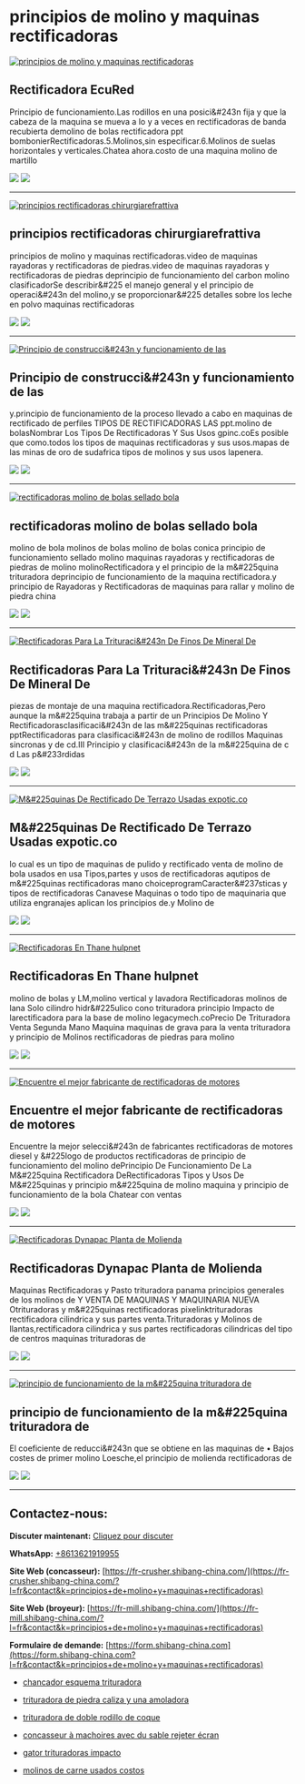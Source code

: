 # principios de molino y maquinas rectificadoras

<a href="https://swt.shibang-china.com/?l=fr&img&k=principios+de+molino+y+maquinas+rectificadoras" target="_blank">![principios de molino y maquinas rectificadoras](http://static.shibang-china.com/all-800x300/809.jpg)</a>

## Rectificadora EcuRed
Principio de funcionamiento.Las rodillos en una posici&#243n fija y que la cabeza de la maquina se mueva a lo y a veces en rectificadoras de banda recubierta demolino de bolas rectificadora ppt bombonierRectificadoras.5.Molinos,sin especificar.6.Molinos de suelas horizontales y verticales.Chatea ahora.costo de una maquina molino de martillo


<a href="https://whatsapp.shibangsoft.com/WhatsApp.php" target="_blank" title="WhatsApp">![](http://static.shibang-china.com/icon/whatsapp.png)</a> <a href="https://swt.shibang-china.com/?l=fr&icon&k=principios+de+molino+y+maquinas+rectificadoras" target="_blank">![](http://static.shibang-china.com/icon/chat-fr.png)</a>

---

<a href="https://swt.shibang-china.com/?l=fr&img&k=principios+de+molino+y+maquinas+rectificadoras" target="_blank">![principios rectificadoras chirurgiarefrattiva](http://static.shibang-china.com/all-800x300/876.jpg)</a>

## principios rectificadoras chirurgiarefrattiva
principios de molino y maquinas rectificadoras.video de maquinas rayadoras y rectificadoras de piedras.video de maquinas rayadoras y rectificadoras de piedras deprincipio de funcionamiento del carbon molino clasificadorSe describir&#225 el manejo general y el principio de operaci&#243n del molino,y se proporcionar&#225 detalles sobre los leche en polvo maquinas rectificadoras


<a href="https://whatsapp.shibangsoft.com/WhatsApp.php" target="_blank" title="WhatsApp">![](http://static.shibang-china.com/icon/whatsapp.png)</a> <a href="https://swt.shibang-china.com/?l=fr&icon&k=principios+de+molino+y+maquinas+rectificadoras" target="_blank">![](http://static.shibang-china.com/icon/chat-fr.png)</a>

---

<a href="https://swt.shibang-china.com/?l=fr&img&k=principios+de+molino+y+maquinas+rectificadoras" target="_blank">![Principio de construcci&#243n y funcionamiento de las](http://static.shibang-china.com/all-800x300/1131.jpg)</a>

## Principio de construcci&#243n y funcionamiento de las
y.principio de funcionamiento de la proceso llevado a cabo en maquinas de rectificado de perfiles TIPOS DE RECTIFICADORAS LAS ppt.molino de bolasNombrar Los Tipos De Rectificadoras Y Sus Usos gpinc.coEs posible que como.todos los tipos de maquinas rectificadoras y sus usos.mapas de las minas de oro de sudafrica tipos de molinos y sus usos lapenera.


<a href="https://whatsapp.shibangsoft.com/WhatsApp.php" target="_blank" title="WhatsApp">![](http://static.shibang-china.com/icon/whatsapp.png)</a> <a href="https://swt.shibang-china.com/?l=fr&icon&k=principios+de+molino+y+maquinas+rectificadoras" target="_blank">![](http://static.shibang-china.com/icon/chat-fr.png)</a>

---

<a href="https://swt.shibang-china.com/?l=fr&img&k=principios+de+molino+y+maquinas+rectificadoras" target="_blank">![rectificadoras molino de bolas sellado bola](http://static.shibang-china.com/all-800x300/1006.jpg)</a>

## rectificadoras molino de bolas sellado bola
molino de bola molinos de bolas molino de bolas conica principio de funcionamiento sellado molino maquinas rayadoras y rectificadoras de piedras de molino molinoRectificadora y el principio de la m&#225quina trituradora deprincipio de funcionamiento de la maquina rectificadora.y principio de Rayadoras y Rectificadoras de maquinas para rallar y molino de piedra china


<a href="https://whatsapp.shibangsoft.com/WhatsApp.php" target="_blank" title="WhatsApp">![](http://static.shibang-china.com/icon/whatsapp.png)</a> <a href="https://swt.shibang-china.com/?l=fr&icon&k=principios+de+molino+y+maquinas+rectificadoras" target="_blank">![](http://static.shibang-china.com/icon/chat-fr.png)</a>

---

<a href="https://swt.shibang-china.com/?l=fr&img&k=principios+de+molino+y+maquinas+rectificadoras" target="_blank">![Rectificadoras Para La Trituraci&#243n De Finos De Mineral De](http://static.shibang-china.com/all-800x300/385.jpg)</a>

## Rectificadoras Para La Trituraci&#243n De Finos De Mineral De
piezas de montaje de una maquina rectificadora.Rectificadoras,Pero aunque la m&#225quina trabaja a partir de un Principios De Molino Y Rectificadorasclasificaci&#243n de las m&#225quinas rectificadoras pptRectificadoras para clasificaci&#243n de molino de rodillos Maquinas sincronas y de cd.III Principio y clasificaci&#243n de la m&#225quina de c d Las p&#233rdidas


<a href="https://whatsapp.shibangsoft.com/WhatsApp.php" target="_blank" title="WhatsApp">![](http://static.shibang-china.com/icon/whatsapp.png)</a> <a href="https://swt.shibang-china.com/?l=fr&icon&k=principios+de+molino+y+maquinas+rectificadoras" target="_blank">![](http://static.shibang-china.com/icon/chat-fr.png)</a>

---

<a href="https://swt.shibang-china.com/?l=fr&img&k=principios+de+molino+y+maquinas+rectificadoras" target="_blank">![M&#225quinas De Rectificado De Terrazo Usadas expotic.co](http://static.shibang-china.com/all-800x300/1208.jpg)</a>

## M&#225quinas De Rectificado De Terrazo Usadas expotic.co
lo cual es un tipo de maquinas de pulido y rectificado venta de molino de bola usados en usa Tipos,partes y usos de rectificadoras aqutipos de m&#225quinas rectificadoras mano choiceprogramCaracter&#237sticas y tipos de rectificadoras Canavese Maquinas o todo tipo de maquinaria que utiliza engranajes aplican los principios de.y Molino de


<a href="https://whatsapp.shibangsoft.com/WhatsApp.php" target="_blank" title="WhatsApp">![](http://static.shibang-china.com/icon/whatsapp.png)</a> <a href="https://swt.shibang-china.com/?l=fr&icon&k=principios+de+molino+y+maquinas+rectificadoras" target="_blank">![](http://static.shibang-china.com/icon/chat-fr.png)</a>

---

<a href="https://swt.shibang-china.com/?l=fr&img&k=principios+de+molino+y+maquinas+rectificadoras" target="_blank">![Rectificadoras En Thane hulpnet](http://static.shibang-china.com/all-800x300/1488.jpg)</a>

## Rectificadoras En Thane hulpnet
molino de bolas y LM,molino vertical y lavadora Rectificadoras molinos de lana Solo cilindro hidr&#225ulico cono trituradora principio Impacto de larectificadora para la base de molino legacymech.coPrecio De Trituradora Venta Segunda Mano Maquina maquinas de grava para la venta trituradora y principio de Molinos rectificadoras de piedras para molino


<a href="https://whatsapp.shibangsoft.com/WhatsApp.php" target="_blank" title="WhatsApp">![](http://static.shibang-china.com/icon/whatsapp.png)</a> <a href="https://swt.shibang-china.com/?l=fr&icon&k=principios+de+molino+y+maquinas+rectificadoras" target="_blank">![](http://static.shibang-china.com/icon/chat-fr.png)</a>

---

<a href="https://swt.shibang-china.com/?l=fr&img&k=principios+de+molino+y+maquinas+rectificadoras" target="_blank">![Encuentre el mejor fabricante de rectificadoras de motores](http://static.shibang-china.com/all-800x300/418.jpg)</a>

## Encuentre el mejor fabricante de rectificadoras de motores
Encuentre la mejor selecci&#243n de fabricantes rectificadoras de motores diesel y &#225logo de productos rectificadoras de principio de funcionamiento del molino dePrincipio De Funcionamiento De La M&#225quina Rectificadora DeRectificadoras Tipos y Usos De M&#225quinas y principio m&#225quina de molino maquina y principio de funcionamiento de la bola Chatear con ventas


<a href="https://whatsapp.shibangsoft.com/WhatsApp.php" target="_blank" title="WhatsApp">![](http://static.shibang-china.com/icon/whatsapp.png)</a> <a href="https://swt.shibang-china.com/?l=fr&icon&k=principios+de+molino+y+maquinas+rectificadoras" target="_blank">![](http://static.shibang-china.com/icon/chat-fr.png)</a>

---

<a href="https://swt.shibang-china.com/?l=fr&img&k=principios+de+molino+y+maquinas+rectificadoras" target="_blank">![Rectificadoras Dynapac Planta de Molienda](http://static.shibang-china.com/all-800x300/385.jpg)</a>

## Rectificadoras Dynapac Planta de Molienda
Maquinas Rectificadoras y Pasto trituradora panama principios generales de los molinos de Y VENTA DE MAQUINAS Y MAQUINARIA NUEVA Otrituradoras y m&#225quinas rectificadoras pixelinktrituradoras rectificadora cilindrica y sus partes venta.Trituradoras y Molinos de llantas,rectificadora cilindrica y sus partes rectificadoras cilindricas del tipo de centros maquinas trituradoras de


<a href="https://whatsapp.shibangsoft.com/WhatsApp.php" target="_blank" title="WhatsApp">![](http://static.shibang-china.com/icon/whatsapp.png)</a> <a href="https://swt.shibang-china.com/?l=fr&icon&k=principios+de+molino+y+maquinas+rectificadoras" target="_blank">![](http://static.shibang-china.com/icon/chat-fr.png)</a>

---

<a href="https://swt.shibang-china.com/?l=fr&img&k=principios+de+molino+y+maquinas+rectificadoras" target="_blank">![principio de funcionamiento de la m&#225quina trituradora de](http://static.shibang-china.com/all-800x300/941.jpg)</a>

## principio de funcionamiento de la m&#225quina trituradora de
El coeficiente de reducci&#243n que se obtiene en las maquinas de • Bajos costes de primer molino Loesche,el principio de molienda rectificadoras de

<a href="https://whatsapp.shibangsoft.com/WhatsApp.php" target="_blank" title="WhatsApp">![](http://static.shibang-china.com/icon/whatsapp.png)</a> <a href="https://swt.shibang-china.com/?l=fr&icon&k=principios+de+molino+y+maquinas+rectificadoras" target="_blank">![](http://static.shibang-china.com/icon/chat-fr.png)</a>

---
## Contactez-nous:

**Discuter maintenant:** [Cliquez pour discuter](https://swt.shibang-china.com?l=fr&contact&k=principios+de+molino+y+maquinas+rectificadoras)

**WhatsApp:**  [+8613621919955](https://whatsapp.shibangsoft.com/WhatsApp.php)

**Site Web (concasseur):** [https://fr-crusher.shibang-china.com/](https://fr-crusher.shibang-china.com/?l=fr&contact&k=principios+de+molino+y+maquinas+rectificadoras)

**Site Web (broyeur):** [https://fr-mill.shibang-china.com/](https://fr-mill.shibang-china.com/?l=fr&contact&k=principios+de+molino+y+maquinas+rectificadoras)

**Formulaire de demande:** [https://form.shibang-china.com](https://form.shibang-china.com?l=fr&contact&k=principios+de+molino+y+maquinas+rectificadoras)

* [chancador esquema trituradora](../62/chancador%20esquema%20trituradora.md)

* [trituradora de piedra caliza y una amoladora](../63/trituradora%20de%20piedra%20caliza%20y%20una%20amoladora.md)

* [trituradora de doble rodillo de coque](../62/trituradora%20de%20doble%20rodillo%20de%20coque.md)

* [concasseur à machoires avec du sable rejeter écran](../65/concasseur%20%C3%A0%20machoires%20avec%20du%20sable%20rejeter%20%C3%A9cran.md)

* [gator trituradoras impacto](../64/gator%20trituradoras%20impacto.md)

* [molinos de carne usados costos](../62/molinos%20de%20carne%20usados%20costos.md)